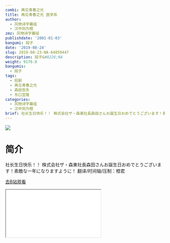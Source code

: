 ```yaml
---
combi: 再见青春之光
title: 再见青春之光 医学系
author:
  - 风物诗字幕组
  - 汉中则为橙
zmz: 风物诗字幕组
publishdate: '2001-01-03'
bangumi: 段子
date: '2019-08-24'
slug: 2019-08-23-NA-64859447
description: 段子&#8226;NA
weight: 9176.0
bangumis:
  - 段子
tags:
  - 短剧
  - 再见青春之光
  - 森田哲矢
  - 东口宜隆
categories:
  - 风物诗字幕组
  - 汉中则为橙
brief: 社长生日快乐！！ 株式会社ザ・森東社長森田さんお誕生日おめでとうございます！素敵な一年になりますように！ 翻译/时间轴/压制：橙君
---
```

![](https://raw.githubusercontent.com/tcgriffith/owaraisite/master/static/tmpimg/d28b3344f9fc902ae7b845004364a46fd146c44b.jpg.480.jpg)
# 简介  
社长生日快乐！！
株式会社ザ・森東社長森田さんお誕生日おめでとうございます！素敵な一年になりますように！
翻译/时间轴/压制：橙君  

[去B站观看](https://www.bilibili.com/video/av64859447/)
<div class ="resp-container"><iframe class="testiframe" src="//player.bilibili.com/player.html?aid=64859447"", scrolling="no", allowfullscreen="true" > </iframe></div> 
